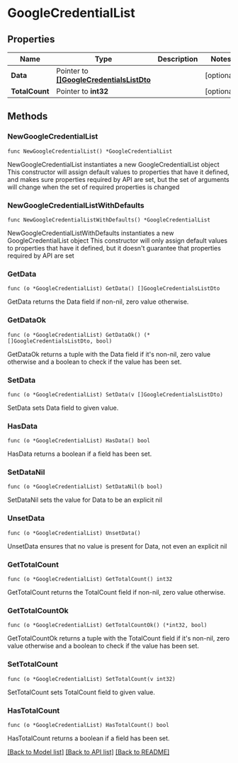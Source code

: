 # GoogleCredentialList

## Properties

Name | Type | Description | Notes
------------ | ------------- | ------------- | -------------
**Data** | Pointer to [**[]GoogleCredentialsListDto**](GoogleCredentialsListDto.md) |  | [optional] 
**TotalCount** | Pointer to **int32** |  | [optional] 

## Methods

### NewGoogleCredentialList

`func NewGoogleCredentialList() *GoogleCredentialList`

NewGoogleCredentialList instantiates a new GoogleCredentialList object
This constructor will assign default values to properties that have it defined,
and makes sure properties required by API are set, but the set of arguments
will change when the set of required properties is changed

### NewGoogleCredentialListWithDefaults

`func NewGoogleCredentialListWithDefaults() *GoogleCredentialList`

NewGoogleCredentialListWithDefaults instantiates a new GoogleCredentialList object
This constructor will only assign default values to properties that have it defined,
but it doesn't guarantee that properties required by API are set

### GetData

`func (o *GoogleCredentialList) GetData() []GoogleCredentialsListDto`

GetData returns the Data field if non-nil, zero value otherwise.

### GetDataOk

`func (o *GoogleCredentialList) GetDataOk() (*[]GoogleCredentialsListDto, bool)`

GetDataOk returns a tuple with the Data field if it's non-nil, zero value otherwise
and a boolean to check if the value has been set.

### SetData

`func (o *GoogleCredentialList) SetData(v []GoogleCredentialsListDto)`

SetData sets Data field to given value.

### HasData

`func (o *GoogleCredentialList) HasData() bool`

HasData returns a boolean if a field has been set.

### SetDataNil

`func (o *GoogleCredentialList) SetDataNil(b bool)`

 SetDataNil sets the value for Data to be an explicit nil

### UnsetData
`func (o *GoogleCredentialList) UnsetData()`

UnsetData ensures that no value is present for Data, not even an explicit nil
### GetTotalCount

`func (o *GoogleCredentialList) GetTotalCount() int32`

GetTotalCount returns the TotalCount field if non-nil, zero value otherwise.

### GetTotalCountOk

`func (o *GoogleCredentialList) GetTotalCountOk() (*int32, bool)`

GetTotalCountOk returns a tuple with the TotalCount field if it's non-nil, zero value otherwise
and a boolean to check if the value has been set.

### SetTotalCount

`func (o *GoogleCredentialList) SetTotalCount(v int32)`

SetTotalCount sets TotalCount field to given value.

### HasTotalCount

`func (o *GoogleCredentialList) HasTotalCount() bool`

HasTotalCount returns a boolean if a field has been set.


[[Back to Model list]](../README.md#documentation-for-models) [[Back to API list]](../README.md#documentation-for-api-endpoints) [[Back to README]](../README.md)


